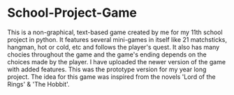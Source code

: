 # School-Project-Game
This is a non-graphical, text-based game created by me for my 11th school project in python.
It features several mini-games in itself like 21 matchsticks, hangman, hot or cold, etc and follows the player's quest. It also has many chocies throughout the game and the game's ending depends on the choices made by the player. I have uploaded the newer version of the game with added features. This was the prototype version for my year long project. The idea for this game was inspired from the novels 'Lord of the Rings' & 'The Hobbit'.

